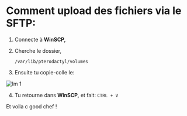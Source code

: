 # Comment upload des fichiers via le SFTP:

1) Connecte à **WinSCP,**

2) Cherche le dossier,
   
   ```
   /var/lib/pterodactyl/volumes
   ```

4) Ensuite tu copie-colle le:

![Im 1](https://i.imgur.com/FmEk6qR.png)


4) Tu retourne dans __WinSCP,__ et fait: `CTRL + V`

Et voila c good chef !
